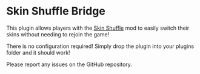 # Skin Shuffle Bridge

This plugin allows players with the [Skin Shuffle](https://modrinth.com/mod/skinshuffle) mod to easily switch their skins without needing to rejoin the game!

There is no configuration required! Simply drop the plugin into your plugins folder and it should work!

Please report any issues on the GitHub repository.